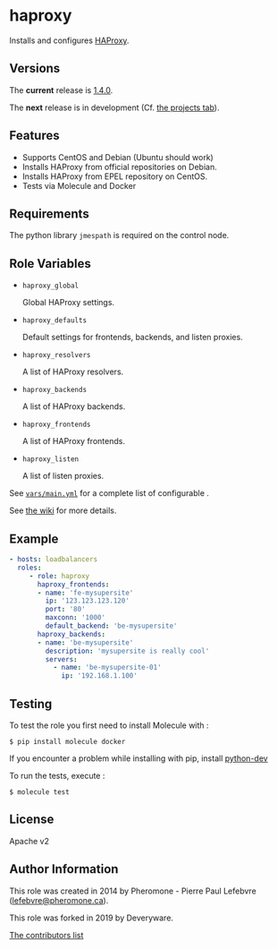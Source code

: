 haproxy
========

Installs and configures [HAProxy](http://www.haproxy.org/).

Versions
--------

The **current** release is [1.4.0](https://github.com/deveryware/ansible-haproxy/tree/v1.4.0).

The  **next** release is in development (Cf. [the projects tab](https://github.com/Deveryware/ansible-haproxy/projects)).

Features
--------

* Supports CentOS and Debian (Ubuntu should work)
* Installs HAProxy from official repositories on Debian.
* Installs HAProxy from EPEL repository on CentOS.
* Tests via Molecule and Docker

Requirements
------------

The python library `jmespath` is required on the control node.

Role Variables
--------------

* `haproxy_global`

    Global HAProxy settings.
* `haproxy_defaults`

    Default settings for frontends, backends, and listen proxies.
* `haproxy_resolvers`

    A list of HAProxy resolvers.
* `haproxy_backends`

    A list of HAProxy backends.
* `haproxy_frontends`

    A list of HAProxy frontends.
* `haproxy_listen`

    A list of listen proxies.

See [`vars/main.yml`](vars/main.yml) for a complete list of configurable .

See [the wiki](https://github.com/Deveryware/ansible-haproxy/wiki) for more details.

Example
-------

```yaml
- hosts: loadbalancers
  roles:
     - role: haproxy
       haproxy_frontends:
       - name: 'fe-mysupersite'
         ip: '123.123.123.120'
         port: '80'
         maxconn: '1000'
         default_backend: 'be-mysupersite'
       haproxy_backends:
       - name: 'be-mysupersite'
         description: 'mysupersite is really cool'
         servers:
           - name: 'be-mysupersite-01'
             ip: '192.168.1.100'
```

Testing
-------

To test the role you first need to install Molecule with :

```
$ pip install molecule docker
```

If you encounter a problem while installing with pip, install [python-dev](https://stackoverflow.com/a/21530768)

To run the tests, execute :

```
$ molecule test
```

License
------

Apache v2

Author Information
------------------

This role was created in 2014 by Pheromone - Pierre Paul Lefebvre (lefebvre@pheromone.ca).

This role was forked in 2019 by Deveryware.

[The contributors list](https://github.com/Deveryware/ansible-haproxy/blob/master/AUTHORS)

